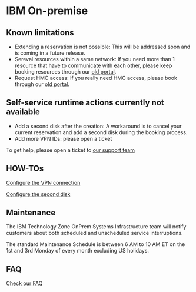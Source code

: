 # IBM On-premise

## Known limitations
- Extending a reservation is not possible: This will be addressed soon and is coming in a future release.
- Sereval resources within a same network: If you need more than 1 resource that have to communicate with each other, please keep booking resources through our [old portal](http://ibm.biz/cecc-portal).
- Request HMC access: If you really need HMC access, please book through our [old portal](http://ibm.biz/cecc-portal).


## Self-service runtime actions currently not available
- Add a second disk after the creation: A workaround is to cancel your current reservation and add a second disk during the booking process.
- Add more VPN IDs: please open a ticket

To get help, please open a ticket to [our support team](mailto:techzone.help@ibm.com)

## HOW-TOs

[Configure the VPN connection](IBM-On-premise-Runbooks/configure-vpn.md)

[Configure the second disk](IBM-On-premise-Runbooks/configure-second-disk.md)

## Maintenance

The IBM Technology Zone OnPrem Systems Infrastructure team will notify customers about both scheduled and unscheduled service interruptions.

The standard Maintenance Schedule is between 6 AM to 10 AM ET on the 1st and 3rd Monday of every month excluding US holidays. 

## FAQ

[Check our FAQ](IBM-On-premise-Runbooks/faq.md)

